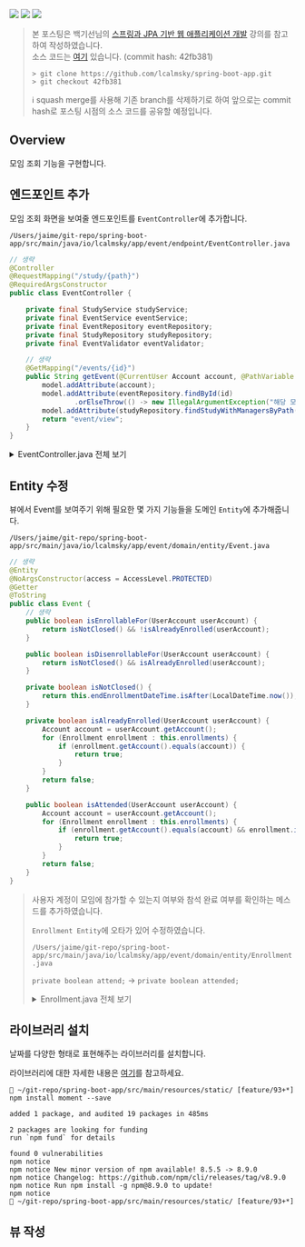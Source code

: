 ![](https://img.shields.io/badge/spring--boot-2.5.4-red) ![](https://img.shields.io/badge/gradle-7.1.1-brightgreen) ![](https://img.shields.io/badge/java-11-blue)

> 본 포스팅은 백기선님의 [스프링과 JPA 기반 웹 애플리케이션 개발](https://www.inflearn.com/course/%EC%8A%A4%ED%94%84%EB%A7%81-JPA-%EC%9B%B9%EC%95%B1/dashboard) 강의를 참고하여 작성하였습니다.  
> 소스 코드는 [여기](https://github.com/lcalmsky/spring-boot-app) 있습니다. (commit hash: 42fb381)
> ```shell
> > git clone https://github.com/lcalmsky/spring-boot-app.git
> > git checkout 42fb381
> ```
> ℹ️ squash merge를 사용해 기존 branch를 삭제하기로 하여 앞으로는 commit hash로 포스팅 시점의 소스 코드를 공유할 예정입니다.

## Overview

모임 조회 기능을 구현합니다.

## 엔드포인트 추가

모임 조회 화면을 보여줄 엔드포인트를 `EventController`에 추가합니다.

`/Users/jaime/git-repo/spring-boot-app/src/main/java/io/lcalmsky/app/event/endpoint/EventController.java`

```java
// 생략
@Controller
@RequestMapping("/study/{path}")
@RequiredArgsConstructor
public class EventController {

    private final StudyService studyService;
    private final EventService eventService;
    private final EventRepository eventRepository;
    private final StudyRepository studyRepository;
    private final EventValidator eventValidator;

    // 생략
    @GetMapping("/events/{id}")
    public String getEvent(@CurrentUser Account account, @PathVariable String path, @PathVariable Long id, Model model) {
        model.addAttribute(account);
        model.addAttribute(eventRepository.findById(id)
                .orElseThrow(() -> new IllegalArgumentException("해당 모임은 존재하지 않습니다.")));
        model.addAttribute(studyRepository.findStudyWithManagersByPath(path));
        return "event/view";
    }
}
```

<details>
<summary>EventController.java 전체 보기</summary>

```java
package io.lcalmsky.app.event.endpoint;

import io.lcalmsky.app.account.domain.entity.Account;
import io.lcalmsky.app.account.support.CurrentUser;
import io.lcalmsky.app.event.application.EventService;
import io.lcalmsky.app.event.domain.entity.Event;
import io.lcalmsky.app.event.form.EventForm;
import io.lcalmsky.app.event.infra.repository.EventRepository;
import io.lcalmsky.app.event.validator.EventValidator;
import io.lcalmsky.app.study.application.StudyService;
import io.lcalmsky.app.study.domain.entity.Study;
import io.lcalmsky.app.study.infra.repository.StudyRepository;
import lombok.RequiredArgsConstructor;
import org.springframework.stereotype.Controller;
import org.springframework.ui.Model;
import org.springframework.validation.Errors;
import org.springframework.web.bind.WebDataBinder;
import org.springframework.web.bind.annotation.*;

import javax.validation.Valid;

@Controller
@RequestMapping("/study/{path}")
@RequiredArgsConstructor
public class EventController {

    private final StudyService studyService;
    private final EventService eventService;
    private final EventRepository eventRepository;
    private final StudyRepository studyRepository;
    private final EventValidator eventValidator;

    @InitBinder("eventForm")
    public void initBinder(WebDataBinder webDataBinder) {
        webDataBinder.addValidators(eventValidator);
    }

    @GetMapping("/new-event")
    public String newEventForm(@CurrentUser Account account, @PathVariable String path, Model model) {
        Study study = studyService.getStudyToUpdateStatus(account, path);
        model.addAttribute(study);
        model.addAttribute(account);
        model.addAttribute(new EventForm());
        return "event/form";
    }

    @PostMapping("/new-event")
    public String createNewEvent(@CurrentUser Account account, @PathVariable String path, @Valid EventForm eventForm, Errors errors, Model model) {
        Study study = studyService.getStudyToUpdateStatus(account, path);
        if (errors.hasErrors()) {
            model.addAttribute(account);
            model.addAttribute(study);
            return "event/form";
        }
        Event event = eventService.createEvent(study, eventForm, account);
        return "redirect:/study/" + study.getEncodedPath() + "/events/" + event.getId();
    }

    @GetMapping("/events/{id}")
    public String getEvent(@CurrentUser Account account, @PathVariable String path, @PathVariable Long id, Model model) {
        model.addAttribute(account);
        model.addAttribute(eventRepository.findById(id)
                .orElseThrow(() -> new IllegalArgumentException("해당 모임은 존재하지 않습니다.")));
        model.addAttribute(studyRepository.findStudyWithManagersByPath(path));
        return "event/view";
    }
}
```

</details>

## Entity 수정

뷰에서 Event를 보여주기 위해 필요한 몇 가지 기능들을 도메인 `Entity`에 추가해줍니다. 

`/Users/jaime/git-repo/spring-boot-app/src/main/java/io/lcalmsky/app/event/domain/entity/Event.java`

```java
// 생략
@Entity
@NoArgsConstructor(access = AccessLevel.PROTECTED)
@Getter
@ToString
public class Event {
    // 생략
    public boolean isEnrollableFor(UserAccount userAccount) {
        return isNotClosed() && !isAlreadyEnrolled(userAccount);
    }

    public boolean isDisenrollableFor(UserAccount userAccount) {
        return isNotClosed() && isAlreadyEnrolled(userAccount);
    }

    private boolean isNotClosed() {
        return this.endEnrollmentDateTime.isAfter(LocalDateTime.now());
    }

    private boolean isAlreadyEnrolled(UserAccount userAccount) {
        Account account = userAccount.getAccount();
        for (Enrollment enrollment : this.enrollments) {
            if (enrollment.getAccount().equals(account)) {
                return true;
            }
        }
        return false;
    }

    public boolean isAttended(UserAccount userAccount) {
        Account account = userAccount.getAccount();
        for (Enrollment enrollment : this.enrollments) {
            if (enrollment.getAccount().equals(account) && enrollment.isAttended()) {
                return true;
            }
        }
        return false;
    }
}
```

> 사용자 계정이 모임에 참가할 수 있는지 여부와 참석 완료 여부를 확인하는 메스드를 추가하였습니다.
> 
> `Enrollment Entity`에 오타가 있어 수정하였습니다.
> 
> `/Users/jaime/git-repo/spring-boot-app/src/main/java/io/lcalmsky/app/event/domain/entity/Enrollment.java`
> 
> `private boolean attend;` -> `private boolean attended;`
> 
> <details>
> <summary>Enrollment.java 전체 보기</summary>
> 
> ```java
> package io.lcalmsky.app.event.domain.entity;
> 
> import io.lcalmsky.app.account.domain.entity.Account;
> import lombok.*;
> 
> import javax.persistence.Entity;
> import javax.persistence.GeneratedValue;
> import javax.persistence.Id;
> import javax.persistence.ManyToOne;
> import java.time.LocalDateTime;
> 
> @Entity
> @NoArgsConstructor(access = AccessLevel.PROTECTED)
> @Getter
> @ToString
> @EqualsAndHashCode(of = "id")
> public class Enrollment {
> 
>     @Id
>     @GeneratedValue
>     private Long id;
> 
>     @ManyToOne
>     private Event event;
> 
>     @ManyToOne
>     private Account account;
> 
>     private LocalDateTime enrolledAt;
> 
>     private boolean accepted;
> 
>     private boolean attended;
> }
> ```

</details>

## 라이브러리 설치

날짜를 다양한 형태로 표현해주는 라이브러리를 설치합니다.

라이브러리에 대한 자세한 내용은 [여기](https://momentjs.com/)를 참고하세요.

```shell
 ~/git-repo/spring-boot-app/src/main/resources/static/ [feature/93+*] npm install moment --save

added 1 package, and audited 19 packages in 485ms

2 packages are looking for funding
run `npm fund` for details

found 0 vulnerabilities
npm notice
npm notice New minor version of npm available! 8.5.5 -> 8.9.0
npm notice Changelog: https://github.com/npm/cli/releases/tag/v8.9.0
npm notice Run npm install -g npm@8.9.0 to update!
npm notice
 ~/git-repo/spring-boot-app/src/main/resources/static/ [feature/93+*] 
```

## 뷰 작성

